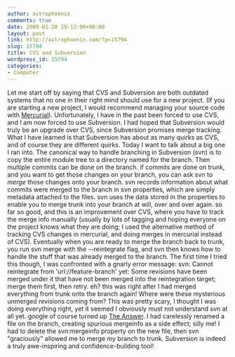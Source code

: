 ```yaml
---
author: astrophoenix
comments: true
date: 2009-01-20 19:13:00+00:00
layout: post
link: http://astrophoenix.com/?p=15794
slug: 15794
title: CVS and Subversion
wordpress_id: 15794
categories:
- Computer
---
```


Let me start off by saying that CVS and Subversion are both outdated systems that no one in their right mind should use for a new project. (If you are starting a new project, I would recommend managing your source code with [Mercurial](http://www.selenic.com/mercurial/wiki/)).  Unfortunately, I have in the past been forced to use CVS, and I am now forced to use Subversion. I had hoped that Subversion would truly be an upgrade over CVS, since Subversion promises merge tracking.  What I have learned is that Subversion has about as many quirks as CVS, and of course they are different quirks. Today I want to talk about a big one I ran into.  The canonical way to handle branching in Subversion (svn) is to copy the entire module tree to a directory named for the branch. Then multiple commits can be done on the branch. if commits are done on trunk, and you want to get those changes on your branch, you can ask svn to _merge_ those changes onto your branch. svn records information about what commits were merged to the branch in svn properties, which are simply metadata attached to the files. svn uses the data stored in the properties to enable you to merge trunk into your branch at will, over and over again. so far so good, and this is an improvement over CVS, where you have to track the merge info manually (usually by lots of tagging and hoping everyone on the project knows what they are doing; I used the alternative method of tracking CVS changes in mercurial, and doing merges in mercurial instead of CVS).  Eventually when you are ready to merge the branch back to trunk, you run svn merge with the --reintegrate flag, and svn then knows how to handle the stuff that was already merged to the branch.  The first time I tried this though, I was confronted with a gnarly error message:  svn: Cannot reintegrate from 'url://feature-branch' yet: Some revisions have been merged under it that have not been merged into the reintegration target; merge them first, then retry.  eh? this was right after I had merged everything from trunk onto the branch again! Where were these mysterious unmerged revisions coming from? This was pretty scary, I thought I was doing everything right, yet it seemed I obviously must not understand svn at all yet.  google of course turned up [The Answer](http:/s.open.collab.net/svn/2008/07/subversion-merg.html). I had carelessly renamed a file on the branch, creating spurious mergeinfo as a side effect; silly me! I had to delete the svn:mergeinfo property on the new file, then svn "graciously" allowed me to merge my branch to trunk. Subversion is indeed a truly awe-inspiring and confidence-building tool!
